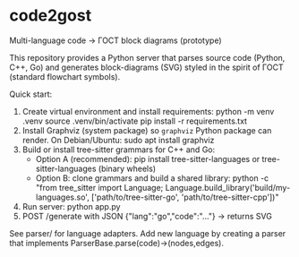 # code2gost
Multi-language code -> ГОСТ block diagrams (prototype)

This repository provides a Python server that parses source code (Python, C++, Go) and
generates block-diagrams (SVG) styled in the spirit of ГОСТ (standard flowchart symbols).

Quick start:
1. Create virtual environment and install requirements:
   python -m venv .venv
   source .venv/bin/activate
   pip install -r requirements.txt
2. Install Graphviz (system package) so `graphviz` Python package can render.
   On Debian/Ubuntu: sudo apt install graphviz
3. Build or install tree-sitter grammars for C++ and Go:
   - Option A (recommended): pip install tree-sitter-languages or tree-sitter-languages (binary wheels)
   - Option B: clone grammars and build a shared library:
     python -c "from tree_sitter import Language; Language.build_library('build/my-languages.so', ['path/to/tree-sitter-go', 'path/to/tree-sitter-cpp'])"
4. Run server:
   python app.py
5. POST /generate with JSON {"lang":"go","code":"..."} -> returns SVG

See parser/ for language adapters. Add new language by creating a parser that implements ParserBase.parse(code)->(nodes,edges).
